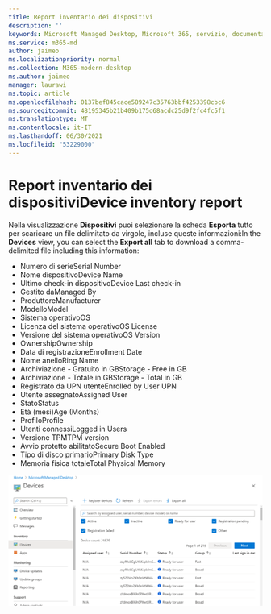 ```yaml
---
title: Report inventario dei dispositivi
description: ''
keywords: Microsoft Managed Desktop, Microsoft 365, servizio, documentazione
ms.service: m365-md
author: jaimeo
ms.localizationpriority: normal
ms.collection: M365-modern-desktop
ms.author: jaimeo
manager: laurawi
ms.topic: article
ms.openlocfilehash: 0137bef845cace589247c35763bbf4253398cbc6
ms.sourcegitcommit: 48195345b21b409b175d68acdc25d9f2fc4fc5f1
ms.translationtype: MT
ms.contentlocale: it-IT
ms.lasthandoff: 06/30/2021
ms.locfileid: "53229000"
---
```

# <a name="device-inventory-report"></a><span data-ttu-id="1e67f-103">Report inventario dei dispositivi</span><span class="sxs-lookup"><span data-stu-id="1e67f-103">Device inventory report</span></span>

<span data-ttu-id="1e67f-104">Nella visualizzazione **Dispositivi** puoi selezionare la scheda **Esporta** tutto per scaricare un file delimitato da virgole, incluse queste informazioni:</span><span class="sxs-lookup"><span data-stu-id="1e67f-104">In the **Devices** view, you can select the **Export all** tab to download a comma-delimited file including this information:</span></span>

- <span data-ttu-id="1e67f-105">Numero di serie</span><span class="sxs-lookup"><span data-stu-id="1e67f-105">Serial Number</span></span>
- <span data-ttu-id="1e67f-106">Nome dispositivo</span><span class="sxs-lookup"><span data-stu-id="1e67f-106">Device Name</span></span>
- <span data-ttu-id="1e67f-107">Ultimo check-in dispositivo</span><span class="sxs-lookup"><span data-stu-id="1e67f-107">Device Last check-in</span></span>
- <span data-ttu-id="1e67f-108">Gestito da</span><span class="sxs-lookup"><span data-stu-id="1e67f-108">Managed By</span></span>
- <span data-ttu-id="1e67f-109">Produttore</span><span class="sxs-lookup"><span data-stu-id="1e67f-109">Manufacturer</span></span>
- <span data-ttu-id="1e67f-110">Modello</span><span class="sxs-lookup"><span data-stu-id="1e67f-110">Model</span></span>
- <span data-ttu-id="1e67f-111">Sistema operativo</span><span class="sxs-lookup"><span data-stu-id="1e67f-111">OS</span></span>
- <span data-ttu-id="1e67f-112">Licenza del sistema operativo</span><span class="sxs-lookup"><span data-stu-id="1e67f-112">OS License</span></span>
- <span data-ttu-id="1e67f-113">Versione del sistema operativo</span><span class="sxs-lookup"><span data-stu-id="1e67f-113">OS Version</span></span>
- <span data-ttu-id="1e67f-114">Ownership</span><span class="sxs-lookup"><span data-stu-id="1e67f-114">Ownership</span></span>
- <span data-ttu-id="1e67f-115">Data di registrazione</span><span class="sxs-lookup"><span data-stu-id="1e67f-115">Enrollment Date</span></span>
- <span data-ttu-id="1e67f-116">Nome anello</span><span class="sxs-lookup"><span data-stu-id="1e67f-116">Ring Name</span></span>
- <span data-ttu-id="1e67f-117">Archiviazione - Gratuito in GB</span><span class="sxs-lookup"><span data-stu-id="1e67f-117">Storage - Free in GB</span></span>
- <span data-ttu-id="1e67f-118">Archiviazione - Totale in GB</span><span class="sxs-lookup"><span data-stu-id="1e67f-118">Storage - Total in GB</span></span>
- <span data-ttu-id="1e67f-119">Registrato da UPN utente</span><span class="sxs-lookup"><span data-stu-id="1e67f-119">Enrolled by User UPN</span></span>
- <span data-ttu-id="1e67f-120">Utente assegnato</span><span class="sxs-lookup"><span data-stu-id="1e67f-120">Assigned User</span></span>
- <span data-ttu-id="1e67f-121">Stato</span><span class="sxs-lookup"><span data-stu-id="1e67f-121">Status</span></span>
- <span data-ttu-id="1e67f-122">Età (mesi)</span><span class="sxs-lookup"><span data-stu-id="1e67f-122">Age (Months)</span></span>
- <span data-ttu-id="1e67f-123">Profilo</span><span class="sxs-lookup"><span data-stu-id="1e67f-123">Profile</span></span>
- <span data-ttu-id="1e67f-124">Utenti connessi</span><span class="sxs-lookup"><span data-stu-id="1e67f-124">Logged in Users</span></span>
- <span data-ttu-id="1e67f-125">Versione TPM</span><span class="sxs-lookup"><span data-stu-id="1e67f-125">TPM version</span></span>
- <span data-ttu-id="1e67f-126">Avvio protetto abilitato</span><span class="sxs-lookup"><span data-stu-id="1e67f-126">Secure Boot Enabled</span></span>
- <span data-ttu-id="1e67f-127">Tipo di disco primario</span><span class="sxs-lookup"><span data-stu-id="1e67f-127">Primary Disk Type</span></span>
- <span data-ttu-id="1e67f-128">Memoria fisica totale</span><span class="sxs-lookup"><span data-stu-id="1e67f-128">Total Physical Memory</span></span>

![Visualizzazione dispositivi che mostra l'elenco dei dispositivi e i dettagli correlati.](../../media/mmd-devices-view.png)
